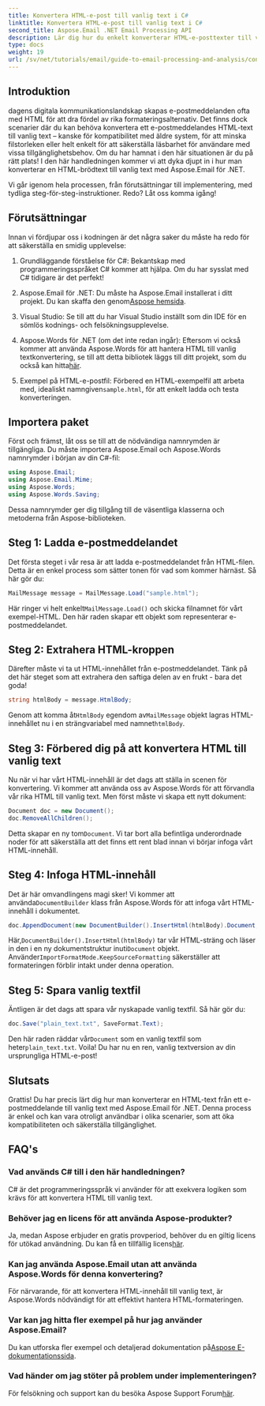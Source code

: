 ```yaml
---
title: Konvertera HTML-e-post till vanlig text i C#
linktitle: Konvertera HTML-e-post till vanlig text i C#
second_title: Aspose.Email .NET Email Processing API
description: Lär dig hur du enkelt konverterar HTML-e-posttexter till vanlig text med Aspose.Email för .NET i denna detaljerade, steg-för-steg handledning.
type: docs
weight: 19
url: /sv/net/tutorials/email/guide-to-email-processing-and-analysis/convert-html-email-to-plain-text/
---
```

## Introduktion

dagens digitala kommunikationslandskap skapas e-postmeddelanden ofta med HTML för att dra fördel av rika formateringsalternativ. Det finns dock scenarier där du kan behöva konvertera ett e-postmeddelandes HTML-text till vanlig text – kanske för kompatibilitet med äldre system, för att minska filstorleken eller helt enkelt för att säkerställa läsbarhet för användare med vissa tillgänglighetsbehov. Om du har hamnat i den här situationen är du på rätt plats! I den här handledningen kommer vi att dyka djupt in i hur man konverterar en HTML-brödtext till vanlig text med Aspose.Email för .NET. 

Vi går igenom hela processen, från förutsättningar till implementering, med tydliga steg-för-steg-instruktioner. Redo? Låt oss komma igång!

## Förutsättningar

Innan vi fördjupar oss i kodningen är det några saker du måste ha redo för att säkerställa en smidig upplevelse:

1. Grundläggande förståelse för C#: Bekantskap med programmeringsspråket C# kommer att hjälpa. Om du har sysslat med C# tidigare är det perfekt!

2. Aspose.Email för .NET: Du måste ha Aspose.Email installerat i ditt projekt. Du kan skaffa den genom[Aspose hemsida](https://releases.aspose.com/email/net/).

3. Visual Studio: Se till att du har Visual Studio inställt som din IDE för en sömlös kodnings- och felsökningsupplevelse.

4.  Aspose.Words för .NET (om det inte redan ingår): Eftersom vi också kommer att använda Aspose.Words för att hantera HTML till vanlig textkonvertering, se till att detta bibliotek läggs till ditt projekt, som du också kan hitta[här](https://releases.aspose.com/words/net/).

5.  Exempel på HTML-e-postfil: Förbered en HTML-exempelfil att arbeta med, idealiskt namngiven`sample.html`, för att enkelt ladda och testa konverteringen.

## Importera paket

Först och främst, låt oss se till att de nödvändiga namnrymden är tillgängliga. Du måste importera Aspose.Email och Aspose.Words namnrymder i början av din C#-fil:

```csharp
using Aspose.Email;
using Aspose.Email.Mime;
using Aspose.Words;
using Aspose.Words.Saving;
```

Dessa namnrymder ger dig tillgång till de väsentliga klasserna och metoderna från Aspose-biblioteken.

## Steg 1: Ladda e-postmeddelandet

Det första steget i vår resa är att ladda e-postmeddelandet från HTML-filen. Detta är en enkel process som sätter tonen för vad som kommer härnäst. Så här gör du:

```csharp
MailMessage message = MailMessage.Load("sample.html");
```

 Här ringer vi helt enkelt`MailMessage.Load()` och skicka filnamnet för vårt exempel-HTML. Den här raden skapar ett objekt som representerar e-postmeddelandet.

## Steg 2: Extrahera HTML-kroppen

Därefter måste vi ta ut HTML-innehållet från e-postmeddelandet. Tänk på det här steget som att extrahera den saftiga delen av en frukt - bara det goda!

```csharp
string htmlBody = message.HtmlBody;
```

 Genom att komma åt`HtmlBody` egendom av`MailMessage` objekt lagras HTML-innehållet nu i en strängvariabel med namnet`htmlBody`.

## Steg 3: Förbered dig på att konvertera HTML till vanlig text

Nu när vi har vårt HTML-innehåll är det dags att ställa in scenen för konvertering. Vi kommer att använda oss av Aspose.Words för att förvandla vår rika HTML till vanlig text. Men först måste vi skapa ett nytt dokument:

```csharp
Document doc = new Document();
doc.RemoveAllChildren();
```

 Detta skapar en ny tom`Document`. Vi tar bort alla befintliga underordnade noder för att säkerställa att det finns ett rent blad innan vi börjar infoga vårt HTML-innehåll.

## Steg 4: Infoga HTML-innehåll

 Det är här omvandlingens magi sker! Vi kommer att använda`DocumentBuilder` klass från Aspose.Words för att infoga vårt HTML-innehåll i dokumentet. 

```csharp
doc.AppendDocument(new DocumentBuilder().InsertHtml(htmlBody).Document, ImportFormatMode.KeepSourceFormatting);
```

 Här,`DocumentBuilder().InsertHtml(htmlBody)` tar vår HTML-sträng och läser in den i en ny dokumentstruktur inuti`Document` objekt. Använder`ImportFormatMode.KeepSourceFormatting` säkerställer att formateringen förblir intakt under denna operation.

## Steg 5: Spara vanlig textfil

Äntligen är det dags att spara vår nyskapade vanlig textfil. Så här gör du:

```csharp
doc.Save("plain_text.txt", SaveFormat.Text);
```

 Den här raden räddar vår`Document` som en vanlig textfil som heter`plain_text.txt`. Voila! Du har nu en ren, vanlig textversion av din ursprungliga HTML-e-post!

## Slutsats

Grattis! Du har precis lärt dig hur man konverterar en HTML-text från ett e-postmeddelande till vanlig text med Aspose.Email för .NET. Denna process är enkel och kan vara otroligt användbar i olika scenarier, som att öka kompatibiliteten och säkerställa tillgänglighet. 

## FAQ's

### Vad används C# till i den här handledningen?  
C# är det programmeringsspråk vi använder för att exekvera logiken som krävs för att konvertera HTML till vanlig text.

### Behöver jag en licens för att använda Aspose-produkter?  
 Ja, medan Aspose erbjuder en gratis provperiod, behöver du en giltig licens för utökad användning. Du kan få en tillfällig licens[här](https://purchase.conholdate.com/temporary-license/).

### Kan jag använda Aspose.Email utan att använda Aspose.Words för denna konvertering?  
För närvarande, för att konvertera HTML-innehåll till vanlig text, är Aspose.Words nödvändigt för att effektivt hantera HTML-formateringen.

### Var kan jag hitta fler exempel på hur jag använder Aspose.Email?  
 Du kan utforska fler exempel och detaljerad dokumentation på[Aspose E-dokumentationssida](https://reference.aspose.com/email/net/).

### Vad händer om jag stöter på problem under implementeringen?  
 För felsökning och support kan du besöka Aspose Support Forum[här](https://forum.aspose.com/c/email/12/).